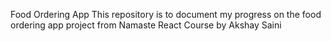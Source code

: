 Food Ordering App
This repository is to document my progress on the food ordering app project from Namaste React Course by Akshay Saini
